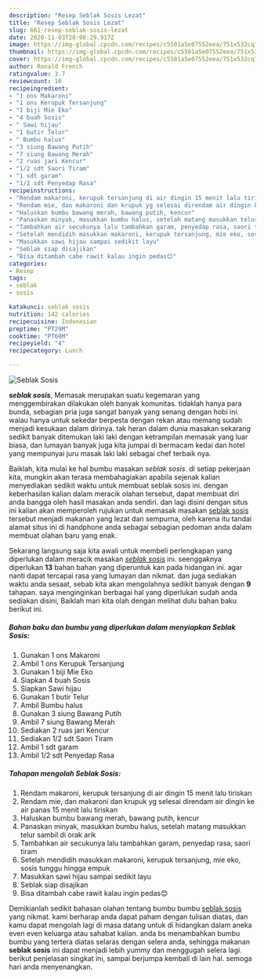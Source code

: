 ```yaml
---
description: "Resep Seblak Sosis Lezat"
title: "Resep Seblak Sosis Lezat"
slug: 661-resep-seblak-sosis-lezat
date: 2020-11-03T20:08:29.917Z
image: https://img-global.cpcdn.com/recipes/c5501a5e07552eea/751x532cq70/seblak-sosis-foto-resep-utama.jpg
thumbnail: https://img-global.cpcdn.com/recipes/c5501a5e07552eea/751x532cq70/seblak-sosis-foto-resep-utama.jpg
cover: https://img-global.cpcdn.com/recipes/c5501a5e07552eea/751x532cq70/seblak-sosis-foto-resep-utama.jpg
author: Ronald French
ratingvalue: 3.7
reviewcount: 10
recipeingredient:
- "1 ons Makaroni"
- "1 ons Kerupuk Tersanjung"
- "1 biji Mie Eko"
- "4 buah Sosis"
- " Sawi hijau"
- "1 butir Telur"
- " Bumbu halus"
- "3 siung Bawang Putih"
- "7 siung Bawang Merah"
- "2 ruas jari Kencur"
- "1/2 sdt Saori Tiram"
- "1 sdt garam"
- "1/2 sdt Penyedap Rasa"
recipeinstructions:
- "Rendam makaroni, kerupuk tersanjung di air dingin 15 menit lalu tiriskan"
- "Rendam mie, dan makaroni dan krupuk yg selesai direndam air dingin ke air panas 15 menit lalu tiriskan"
- "Haluskan bumbu bawang merah, bawang putih, kencur"
- "Panaskan minyak, masukkan bumbu halus, setelah matang masukkan telur sambil di orak arik"
- "Tambahkan air secukunya lalu tambahkan garam, penyedap rasa, saori tiram"
- "Setelah mendidih masukkan makaroni, kerupuk tersanjung, mie eko, sosis tunggu hingga empuk"
- "Masukkan sawi hijau sampai sedikit layu"
- "Seblak siap disajikan"
- "Bisa ditambah cabe rawit kalau ingin pedas😊"
categories:
- Resep
tags:
- seblak
- sosis

katakunci: seblak sosis 
nutrition: 142 calories
recipecuisine: Indonesian
preptime: "PT29M"
cooktime: "PT60M"
recipeyield: "4"
recipecategory: Lunch

---
```



![Seblak Sosis](https://img-global.cpcdn.com/recipes/c5501a5e07552eea/751x532cq70/seblak-sosis-foto-resep-utama.jpg)

<b><i>seblak sosis</i></b>, Memasak merupakan suatu kegemaran yang menggembirakan dilakukan oleh banyak komunitas. tidaklah hanya para bunda, sebagian pria juga sangat banyak yang senang dengan hobi ini. walau hanya untuk sekedar berpesta dengan rekan atau memang sudah menjadi kesukaan dalam dirinya. tak heran dalam dunia masakan sekarang sedikit banyak ditemukan laki laki dengan ketrampilan memasak yang luar biasa, dan lumayan banyak juga kita jumpai di bermacam kedai dan hotel yang mempunyai juru masak laki laki sebagai chef terbaik nya.

Baiklah, kita mulai ke hal bumbu masakan <i>seblak sosis</i>. di setiap pekerjaan kita, mungkin akan terasa membahagiakan apabila sejenak kalian menyediakan sedikit waktu untuk membuat seblak sosis ini. dengan keberhasilan kalian dalam meracik olahan tersebut, dapat membuat diri anda bangga oleh hasil masakan anda sendiri. dan lagi disini dengan situs ini kalian akan memperoleh rujukan untuk memasak masakan <u>seblak sosis</u> tersebut menjadi makanan yang lezat dan sempurna, oleh karena itu tandai alamat situs ini di handphone anda sebagai sebagian pedoman anda dalam membuat olahan baru yang enak.




Sekarang langsung saja kita awali untuk membeli perlengkapan yang diperlukan dalam meracik masakan <u><i>seblak sosis</i></u> ini. seenggaknya diperlukan <b>13</b> bahan bahan yang diperuntuk kan pada hidangan ini. agar nanti dapat tercapai rasa yang lumayan dan nikmat. dan juga sediakan waktu anda sesaat, sebab kita akan mengolahnya sedikit banyak dengan <b>9</b> tahapan. saya menginginkan berbagai hal yang diperlukan sudah anda sediakan disini, Baiklah mari kita olah dengan melihat dulu bahan baku berikut ini.

<!--inarticleads1-->

##### Bahan baku dan bumbu yang diperlukan dalam menyiapkan Seblak Sosis:

1. Gunakan 1 ons Makaroni
1. Ambil 1 ons Kerupuk Tersanjung
1. Gunakan 1 biji Mie Eko
1. Siapkan 4 buah Sosis
1. Siapkan  Sawi hijau
1. Gunakan 1 butir Telur
1. Ambil  Bumbu halus
1. Gunakan 3 siung Bawang Putih
1. Ambil 7 siung Bawang Merah
1. Sediakan 2 ruas jari Kencur
1. Sediakan 1/2 sdt Saori Tiram
1. Ambil 1 sdt garam
1. Ambil 1/2 sdt Penyedap Rasa




<!--inarticleads2-->

##### Tahapan mengolah Seblak Sosis:

1. Rendam makaroni, kerupuk tersanjung di air dingin 15 menit lalu tiriskan
1. Rendam mie, dan makaroni dan krupuk yg selesai direndam air dingin ke air panas 15 menit lalu tiriskan
1. Haluskan bumbu bawang merah, bawang putih, kencur
1. Panaskan minyak, masukkan bumbu halus, setelah matang masukkan telur sambil di orak arik
1. Tambahkan air secukunya lalu tambahkan garam, penyedap rasa, saori tiram
1. Setelah mendidih masukkan makaroni, kerupuk tersanjung, mie eko, sosis tunggu hingga empuk
1. Masukkan sawi hijau sampai sedikit layu
1. Seblak siap disajikan
1. Bisa ditambah cabe rawit kalau ingin pedas😊




Demikianlah sedikit bahasan olahan tentang bumbu bumbu <u>seblak sosis</u> yang nikmat. kami berharap anda dapat paham dengan tulisan diatas, dan kamu dapat mengolah lagi di masa datang untuk di hidangkan dalam aneka even even keluarga atau sahabat kalian. anda bs menambahkan bumbu bumbu yang tertera diatas selaras dengan selera anda, sehingga makanan <b>seblak sosis</b> ini dapat menjadi lebih yummy dan menggugah selera lagi. berikut penjelasan singkat ini, sampai berjumpa kembali di lain hal. semoga hari anda menyenangkan.
